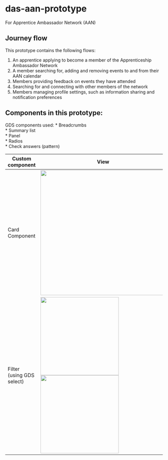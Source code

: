 # das-aan-prototype
For Apprentice Ambassador Network (AAN)


## Journey flow

This prototype contains the following flows:

1. An apprentice applying to become a member of the Apprenticeship Ambassador Network 
2. A member searching for, adding and removing events to and from their AAN calendar
3. Members providing feedback on events they have attended
4. Searching for and connecting with other members of the network 
5. Members managing profile settings, such as information sharing and notification preferences



## Components in this prototype:

GDS components used: 
    * Breadcrumbs <br>
    * Summary list <br>
    * Panel <br>
    * Radios <br>
    * Check answers (pattern) <br>


| Custom component          |      View        | Description       |
| ------------------------- | ---------------- | ------------------|
| Card Component            |  <img src="https://user-images.githubusercontent.com/77584099/196912457-16b357ef-49dc-47a1-af5d-27007033b631.png" width="400px"/> | - Information card with hyperlink title <br> -Easy to loop through to list cards for several pages  |
| Filter (using GDS select)  |  <img width="250px" src="https://user-images.githubusercontent.com/77584099/196920055-e2c7c6f3-1894-43f1-92b2-3aed42cd9d5f.png"> <br> <img width="250px" src="https://user-images.githubusercontent.com/77584099/196920082-e2b543f2-2aeb-45d0-bce2-f1afabdf5693.png"> | - GDS select used <br> - Auto redirected window to update filtered results |

